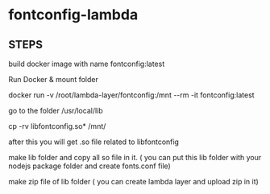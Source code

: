 # fontconfig-lambda

## STEPS

build docker image with name fontconfig:latest

Run Docker & mount folder

docker run -v /root/lambda-layer/fontconfig:/mnt --rm -it fontconfig:latest

go to the folder /usr/local/lib

cp -rv libfontconfig.so* /mnt/

after this you will get .so file related to libfontconfig

make lib folder and copy all so file in it. ( you can put this lib folder with your nodejs package folder and create fonts.conf file)

make zip file of lib folder ( you can create lambda layer and upload zip in it)



